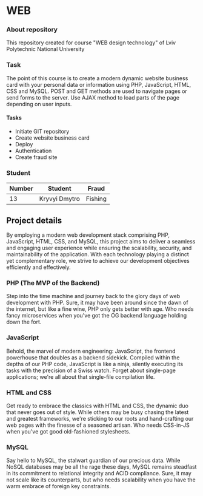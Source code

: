 # WEB

### About repository
This repository created for course "WEB design technology" of Lviv Polytechnic National University

### Task
The point of this course is to create a modern dynamic website business card with your personal data or information using PHP, JavaScript, HTML, CSS and MySQL. POST and GET methods are used to navigate pages or send forms to the server. Use AJAX method to load parts of the page depending on user inputs.

#### Tasks
- Initiate GIT repository
- Create website business card
- Deploy 
- Authentication
- Create fraud site

### Student
| Number | Student | Fraud |
| ------ | ------- | ----- |
| 13 | Kryvyi Dmytro | Fishing |

## Project details
By employing a modern web development stack comprising PHP, JavaScript, HTML, CSS, and MySQL, this project aims to deliver a seamless and engaging user experience while ensuring the scalability, security, and maintainability of the application. With each technology playing a distinct yet complementary role, we strive to achieve our development objectives efficiently and effectively.

### PHP (The MVP of the Backend)
Step into the time machine and journey back to the glory days of web development with PHP. Sure, it may have been around since the dawn of the internet, but like a fine wine, PHP only gets better with age. Who needs fancy microservices when you've got the OG backend language holding down the fort.

### JavaScript
Behold, the marvel of modern engineering: JavaScript, the frontend powerhouse that doubles as a backend sidekick. Compiled within the depths of our PHP code, JavaScript is like a ninja, silently executing its tasks with the precision of a Swiss watch. Forget about single-page applications; we're all about that single-file compilation life.

### HTML and CSS
Get ready to embrace the classics with HTML and CSS, the dynamic duo that never goes out of style. While others may be busy chasing the latest and greatest frameworks, we're sticking to our roots and hand-crafting our web pages with the finesse of a seasoned artisan. Who needs CSS-in-JS when you've got good old-fashioned stylesheets.

### MySQL
Say hello to MySQL, the stalwart guardian of our precious data. While NoSQL databases may be all the rage these days, MySQL remains steadfast in its commitment to relational integrity and ACID compliance. Sure, it may not scale like its counterparts, but who needs scalability when you have the warm embrace of foreign key constraints.
